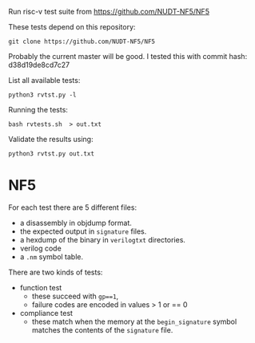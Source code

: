 Run risc-v test suite from https://github.com/NUDT-NF5/NF5

These tests depend on this repository:

    git clone https://github.com/NUDT-NF5/NF5

Probably the current master will be good.  I tested this with commit hash: d38d19de8cd7c27

List all available tests:

    python3 rvtst.py -l

Running the tests:

    bash rvtests.sh  > out.txt

Validate the results using:

    python3 rvtst.py out.txt


# NF5

For each test there are 5 different files:
 * a disassembly in objdump format.
 * the expected output in `signature` files.
 * a hexdump of the binary in `verilogtxt` directories.
 * verilog code
 * a `.nm` symbol table.

There are two kinds of tests:
 * function test
   * these succeed with `gp==1`,
   * failure codes are encoded in values > 1 or == 0
 * compliance test
   * these match when the memory at the `begin_signature` symbol matches the contents of the `signature` file.

